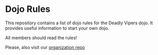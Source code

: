 Dojo Rules
==========

This repository contains a list of dojo rules for the Deadly Vipers dojo.
It provides useful information to start your own dojo.

All members should read the rules!

Please, also visit our [organization repo](https://github.com/deadlyvipers)

